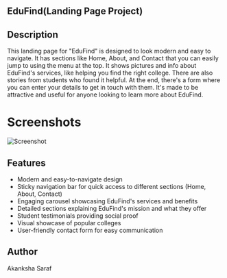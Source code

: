  ## EduFind(Landing Page Project)

 ## Description

This landing page for "EduFind" is designed to look modern and easy to navigate. It has sections like Home, About, and Contact that you can easily jump to using the menu at the top. It shows pictures and info about EduFind's services, like helping you find the right college. There are also stories from students who found it helpful. At the end, there's a form where you can enter your details to get in touch with them. It's made to be attractive and useful for anyone looking to learn more about EduFind.

# Screenshots

![Screenshot](ss.png)

## Features
- Modern and easy-to-navigate design
- Sticky navigation bar for quick access to different sections (Home, About, Contact)
- Engaging carousel showcasing EduFind's services and benefits
- Detailed sections explaining EduFind's mission and what they offer
- Student testimonials providing social proof
- Visual showcase of popular colleges
- User-friendly contact form for easy communication

## Author

Akanksha Saraf

